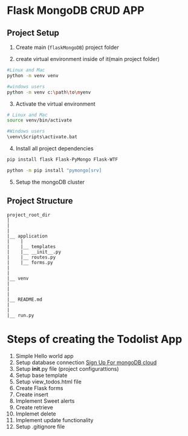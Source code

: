 # Flask MongoDB CRUD APP

## Project Setup

1. Create main (`flaskMongoDB`) project folder

2. create virtual environment inside of it(main project folder)

```bash
#Linux and Mac
python -m venv venv

#windows users
python -m venv c:\path\to\myenv
```

3. Activate the virtual environment

```bash
# Linux and Mac
source venv/bin/activate

#Windows users
\venv\Scripts\activate.bat
```

4. Install all project dependencies

```bash
pip install flask Flask-PyMongo Flask-WTF

python -m pip install "pymongo[srv]
```

5. Setup the mongoDB cluster

## Project Structure

```
project_root_dir
│
|
|
|__ application
|    |
|    |__ templates
|    |__ __init__.py
|    |__ routes.py
|    |__ forms.py
|
|
|__ venv
|
|
|
|__ README.md
|
|
|__ run.py
```

# Steps of creating the Todolist App

1. Simple Hello world app
2. Setup database connection [Sign Up For mongoDB cloud](https://account.mongodb.com/account/login)
3. Setup __init__.py file (project configurattions)
4. Setup base template
5. Setup view_todos.html file
6. Create Flask forms
7. Create insert
8. Implement Sweet alerts
9. Create retrieve
10. Implemet delete
11. Implement update functionality
12. Setup .gitignore file

